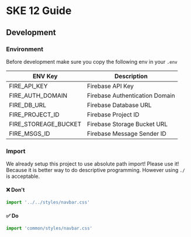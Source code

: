 # SKE 12 Guide

## Development

### Environment

Before development make sure you copy the following env in your `.env`

ENV Key | Description |
--- | --- |
FIRE_API_KEY | Firebase API Key |
FIRE_AUTH_DOMAIN | Firebase Authentication Domain |
FIRE_DB_URL | Firebase Database URL |
FIRE_PROJECT_ID | Firebase Project ID |
FIRE_STOREAGE_BUCKET | Firebase Storage Bucket URL |
FIRE_MSGS_ID | Firebase Message Sender ID |

### Import

We already setup this project to use absolute path import! Please use it! Because it is better way to do descriptive programming. However using `./` is acceptable.

#### ❌ Don't
```js
import '../../styles/navbar.css'
```

#### ✅ Do
```js
import 'common/styles/navbar.css'
```
